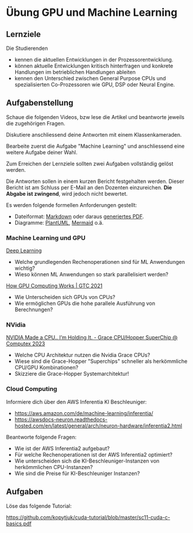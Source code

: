 # Übung GPU und Machine Learning

## Lernziele

Die Studierenden

- kennen die aktuellen Entwicklungen in der Prozessorentwicklung.
- können aktuelle Entwicklungen kritisch hinterfragen und konkrete Handlungen im betrieblichen Handlungen ableiten
- kennen den Unterschied zwischen General Purpose CPUs und spezialisierten Co-Prozessoren wie GPU, DSP oder Neural
  Engine.

## Aufgabenstellung

Schaue die folgenden Videos, bzw lese die Artikel und beantworte jeweils die zugehörigen Fragen.

Diskutiere anschliessend deine Antworten mit einem Klassenkameraden.

Bearbeite zuerst die Aufgabe "Machine Learning" und anschliessend eine weitere Aufgabe deiner Wahl.

Zum Erreichen der Lernziele sollten zwei Aufgaben vollständig gelöst werden.

Die Antworten sollen in einem kurzen Bericht festgehalten werden.
Dieser Bericht ist am Schluss per E-Mail an den Dozenten einzureichen.
**Die Abgabe ist zwingend**, wird jedoch nicht bewertet.

Es werden folgende formellen Anforderungen gestellt:

- Dateiformat: [Markdown](https://www.markdownguide.org/) oder daraus [generiertes PDF](https://pandoc.org/).
- Diagramme: [PlantUML](https://plantuml.com/de/), [Mermaid](https://mermaid.js.org/) o.ä.

### Machine Learning und GPU

[Deep Learning](https://www.youtube.com/watch?v=l42lr8AlrHk)

- Welche grundlegenden Rechenoperationen sind für ML Anwendungen wichtig?
- Wieso können ML Anwendungen so stark parallelisiert werden?

[How GPU Computing Works | GTC 2021](https://www.youtube.com/watch?v=3l10o0DYJXg)

- Wie Unterscheiden sich GPUs von CPUs?
- Wie ermöglichen GPUs die hohe parallele Ausführung von Berechnungen?

### NVidia

[NVIDIA Made a CPU.. I’m Holding It. - Grace CPU/Hopper SuperChip @ Computex 2023](https://www.youtube.com/watch?v=It9D08W8Z7o)

- Welche CPU Architektur nutzen die Nvidia Grace CPUs?
- Wiese sind die Grace-Hopper "Superchips" schneller als herkömmliche CPU/GPU Kombinationen?
- Skizziere die Grace-Hopper Systemarchitektur!

### Cloud Computing

Informiere dich über den AWS Inferentia KI Beschleuniger:

- https://aws.amazon.com/de/machine-learning/inferentia/
- https://awsdocs-neuron.readthedocs-hosted.com/en/latest/general/arch/neuron-hardware/inferentia2.html

Beantworte folgende Fragen:

- Wie ist der AWS Inferentia2 aufgebaut?
- Für welche Rechenoperationen ist der AWS Inferentia2 optimiert?
- Wie unterscheiden sich die KI-Beschleuniger-Instanzen von herkömmlichen CPU-Instanzen?
- Wie sind die Preise für KI-Beschleuniger Instanzen?

## Aufgaben

Löse das folgende Tutorial:

https://github.com/kopytjuk/cuda-tutorial/blob/master/sc11-cuda-c-basics.pdf